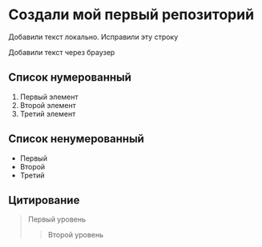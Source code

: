 # Создали мой первый репозиторий

Добавили текст локально. Исправили эту строку

Добавили текст через браузер

## Список нумерованный
1. Первый элемент
2. Второй элемент
3. Третий элемент

## Список ненумерованный 
* Первый
* Второй
* Третий

## Цитирование
> Первый уровень
>> Второй уровень

